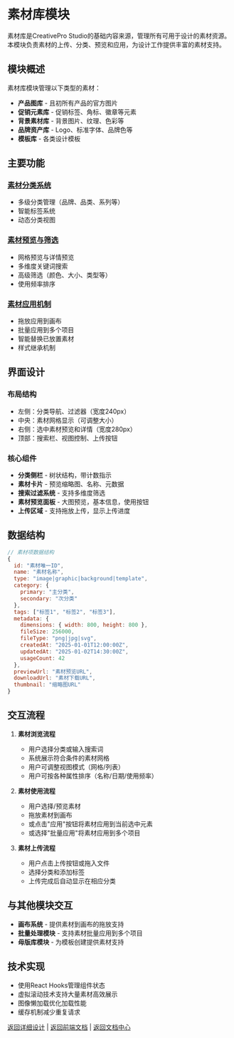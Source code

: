 # 素材库模块

素材库是CreativePro Studio的基础内容来源，管理所有可用于设计的素材资源。本模块负责素材的上传、分类、预览和应用，为设计工作提供丰富的素材支持。

## 模块概述

素材库模块管理以下类型的素材：
- **产品图库** - 且初所有产品的官方图片
- **促销元素库** - 促销标签、角标、徽章等元素
- **背景素材库** - 背景图片、纹理、色彩等
- **品牌资产库** - Logo、标准字体、品牌色等
- **模板库** - 各类设计模板

## 主要功能

### [素材分类系统](素材分类系统.md)
- 多级分类管理（品牌、品类、系列等）
- 智能标签系统
- 动态分类视图

### [素材预览与筛选](素材预览与筛选.md)
- 网格预览与详情预览
- 多维度关键词搜索
- 高级筛选（颜色、大小、类型等）
- 使用频率排序

### [素材应用机制](素材应用机制.md)
- 拖放应用到画布
- 批量应用到多个项目
- 智能替换已放置素材
- 样式继承机制

## 界面设计

### 布局结构
- 左侧：分类导航、过滤器（宽度240px）
- 中央：素材网格显示（可调整大小）
- 右侧：选中素材预览和详情（宽度280px）
- 顶部：搜索栏、视图控制、上传按钮

### 核心组件
- **分类侧栏** - 树状结构，带计数指示
- **素材卡片** - 预览缩略图、名称、元数据
- **搜索过滤系统** - 支持多维度筛选
- **素材预览面板** - 大图预览，基本信息，使用按钮
- **上传区域** - 支持拖放上传，显示上传进度

## 数据结构

```javascript
// 素材项数据结构
{
  id: "素材唯一ID",
  name: "素材名称",
  type: "image|graphic|background|template",
  category: {
    primary: "主分类",
    secondary: "次分类"
  },
  tags: ["标签1", "标签2", "标签3"],
  metadata: {
    dimensions: { width: 800, height: 800 },
    fileSize: 256000,
    fileType: "png|jpg|svg",
    createdAt: "2025-01-01T12:00:00Z",
    updatedAt: "2025-01-02T14:30:00Z",
    usageCount: 42
  },
  previewUrl: "素材预览URL",
  downloadUrl: "素材下载URL",
  thumbnail: "缩略图URL"
}
```

## 交互流程

1. **素材浏览流程**
   - 用户选择分类或输入搜索词
   - 系统展示符合条件的素材网格
   - 用户可调整视图模式（网格/列表）
   - 用户可按各种属性排序（名称/日期/使用频率）

2. **素材使用流程**
   - 用户选择/预览素材
   - 拖放素材到画布
   - 或点击"应用"按钮将素材应用到当前选中元素
   - 或选择"批量应用"将素材应用到多个项目

3. **素材上传流程**
   - 用户点击上传按钮或拖入文件
   - 选择分类和添加标签
   - 上传完成后自动显示在相应分类

## 与其他模块交互

- **画布系统** - 提供素材到画布的拖放支持
- **批量处理模块** - 支持素材批量应用到多个项目
- **母版库模块** - 为模板创建提供素材支持

## 技术实现

- 使用React Hooks管理组件状态
- 虚拟滚动技术支持大量素材高效展示
- 图像懒加载优化加载性能
- 缓存机制减少重复请求

[返回详细设计](../README.md) | [返回前端文档](../../README.md) | [返回文档中心](../../../README.md) 